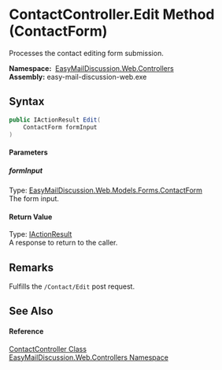 ContactController.Edit Method (ContactForm)
===========================================
Processes the contact editing form submission.

  **Namespace:**  [EasyMailDiscussion.Web.Controllers][1]  
  **Assembly:** easy-mail-discussion-web.exe

Syntax
------

```csharp
public IActionResult Edit(
	ContactForm formInput
)
```

#### Parameters

##### *formInput*
Type: [EasyMailDiscussion.Web.Models.Forms.ContactForm][2]  
 The form input.

#### Return Value
Type: [IActionResult][3]  
 A response to return to the caller. 

Remarks
-------
 Fulfills the `/Contact/Edit` post request. 

See Also
--------

#### Reference
[ContactController Class][4]  
[EasyMailDiscussion.Web.Controllers Namespace][1]  

[1]: ../README.md
[2]: ../../EasyMailDiscussion.Web.Models.Forms/ContactForm/README.md
[3]: https://docs.microsoft.com/dotnet/api/microsoft.aspnetcore.mvc.iactionresult
[4]: README.md